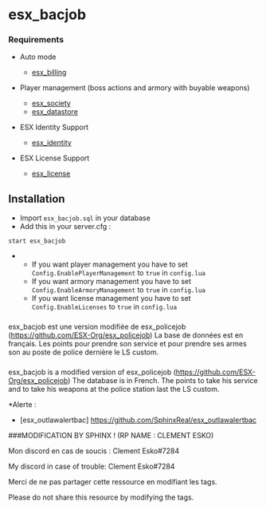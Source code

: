# esx_bacjob

### Requirements
* Auto mode
  * [esx_billing](https://github.com/FXServer-ESX/fxserver-esx_billing)

* Player management (boss actions and armory with buyable weapons)
  * [esx_society](https://github.com/FXServer-ESX/fxserver-esx_society)
  * [esx_datastore](https://github.com/FXServer-ESX/fxserver-esx_datastore)

* ESX Identity Support
  * [esx_identity](https://github.com/ESX-Org/esx_identity)

* ESX License Support
  * [esx_license](https://github.com/ESX-Org/esx_license)


## Installation
- Import `esx_bacjob.sql` in your database
- Add this in your server.cfg :

```
start esx_bacjob
```
-  * If you want player management you have to set `Config.EnablePlayerManagement` to `true` in `config.lua`
   * If you want armory management you have to set `Config.EnableArmoryManagement` to `true` in `config.lua`
   * If you want license management you have to set `Config.EnableLicenses` to `true` in `config.lua`

###
esx_bacjob est une version modifiée de esx_policejob (https://github.com/ESX-Org/esx_policejob)
La base de données est en français.
Les points pour prendre son service et pour prendre ses armes son au poste de police dernière le LS custom.

###
esx_bacjob is a modified version of esx_policejob (https://github.com/ESX-Org/esx_policejob)
The database is in French.
The points to take his service and to take his weapons at the police station last the LS custom.


*Alerte : 
 * [esx_outlawalertbac]
https://github.com/SphinxReal/esx_outlawalertbac

###MODIFICATION BY SPHINX ! 
(RP NAME : CLEMENT ESKO)

Mon discord en cas de soucis : 
Clement Esko#7284

My discord in case of trouble:
Clement Esko#7284

Merci de ne pas partager cette ressource en modifiant les tags.

Please do not share this resource by modifying the tags.
